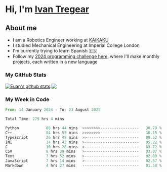 # Hi, I'm [Ivan Tregear](https://www.linkedin.com/in/ivantregear/)

## About me

* I am a Robotics Engineer working at [KAIKAKU](https://github.com/KAIKAKU-AI)
* I studied Mechanical Engineering at Imperial College London
* I'm currently trying to learn Spanish :es:
* Follow my [2024 programming challenge here](https://github.com/ITregear?tab=repositories), where I'll make monthly projects, each written in a new language


### My GitHub Stats

<a href="#my-github-stats">
  <img align="center" src="https://github-readme-stats.vercel.app/api?username=itregear&count_private=true&show_icons=true&include_all_commits=true&theme=material-palenight" alt="Euan's github stats" />
</a>

<a href="#my-github-stats">
  <img align="center" src="https://github-readme-stats.vercel.app/api/top-langs/?username=itregear&layout=compact&theme=material-palenight" />
</a>

### My Week in Code
<!--START_SECTION:waka-->

```rust
From: 14 January 2024 - To: 23 August 2025

Total Time: 279 hrs 4 mins

Python            86 hrs 44 mins  >>>>>>>>-----------------   30.79 %
C++               84 hrs 55 mins  >>>>>>>>-----------------   30.15 %
TypeScript        26 hrs 49 mins  >>-----------------------   09.52 %
INI               14 hrs 42 mins  >------------------------   05.22 %
C                 10 hrs 28 mins  >------------------------   03.72 %
CSV               8 hrs 39 mins   >------------------------   03.07 %
Text              7 hrs 52 mins   >------------------------   02.80 %
JavaScript        7 hrs 14 mins   >------------------------   02.57 %
Markdown          4 hrs 27 mins   -------------------------   01.58 %
```

<!--END_SECTION:waka-->
